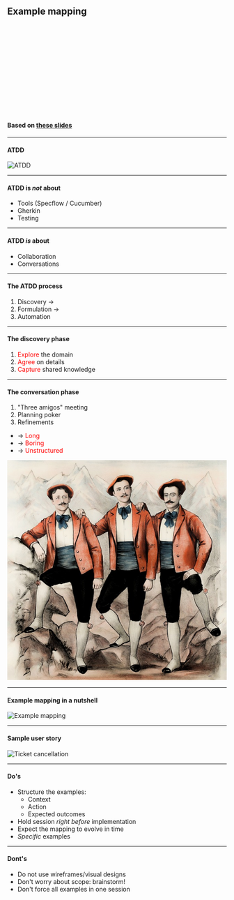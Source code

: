 <section data-background-image="https://github.com/zhendrikse/tdd/raw/master/assets/ticket-cancellation.png">

## Example mapping

&nbsp;

&nbsp;

&nbsp;

&nbsp;

&nbsp;

&nbsp;

&nbsp;

#### Based on [these slides](https://le-mois-du-product-owner.xebia.fr/wp-content/uploads/2019/11/Mois-du-PO-Dessine-moi-une-Example-Map.pdf)

</section>

---

#### ATDD

![ATDD](https://github.com/zhendrikse/tdd/raw/master/assets/atdd.png) <!-- .element width="55%" height="55%" -->

---

#### ATDD is _not_ about

- <!-- .element: class="fragment"-->
  Tools (Specflow / Cucumber)
- <!-- .element: class="fragment"-->
  Gherkin
- <!-- .element: class="fragment"-->
  Testing

---

#### ATDD _is_ about

- <!-- .element: class="fragment"-->
  Collaboration
- <!-- .element: class="fragment"-->
  Conversations

---

#### The ATDD process


1. <!-- .element: class="fragment"-->
   Discovery &rarr;
2. <!-- .element: class="fragment"-->
   Formulation &rarr;
3. <!-- .element: class="fragment"-->
   Automation

---

#### The discovery phase


1. <!-- .element: class="fragment"-->
   <font style="color:red">Explore</font> the domain
2. <!-- .element: class="fragment"-->
   <font style="color:red">Agree</font> on details
3. <!-- .element: class="fragment"-->
   <font style="color:red">Capture</font> shared knowledge


---

#### The conversation phase


1. <!-- .element: class="fragment"-->
   "Three amigos" meeting
2. <!-- .element: class="fragment"-->
   Planning poker
3. <!-- .element: class="fragment"-->
   Refinements

- <!-- .element: class="fragment"-->
  &rarr; <font style="color:red">Long</font>
- <!-- .element: class="fragment"-->
  &rarr; <font style="color:red">Boring</font>
- <!-- .element: class="fragment"-->
  &rarr; <font style="color:red">Unstructured</font>

![Three amigos](images/three-amigos.jpg) <!-- .element width="25%" height="25%" --> <!-- .element: class="fragment"-->

---

#### Example mapping in a nutshell

![Example mapping](https://github.com/zhendrikse/tdd/raw/master/assets/example-mapping.png) <!-- .element width="70%" height="70%" -->

---

#### Sample user story

![Ticket cancellation](https://github.com/zhendrikse/tdd/raw/master/assets/ticket-cancellation.png) <!-- .element width="75%" height="75%" -->

---

#### Do's

- <!-- .element: class="fragment"-->
  Structure the examples: 
  - Context
  - Action
  - Expected outcomes
- <!-- .element: class="fragment"-->
  Hold session _right before_ implementation
- <!-- .element: class="fragment"-->
  Expect the mapping to evolve in time
- <!-- .element: class="fragment"-->
  _Specific_ examples

---

#### Dont's

- <!-- .element: class="fragment"-->
  Do not use wireframes/visual designs
- <!-- .element: class="fragment"-->
  Don't worry about scope: brainstorm!
- <!-- .element: class="fragment"-->
  Don't force all examples in one session

